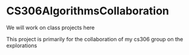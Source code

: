 # CS306AlgorithmsCollaboration
We will work on class projects here


This project is primarily for the collaboration of my cs306 group on the explorations
